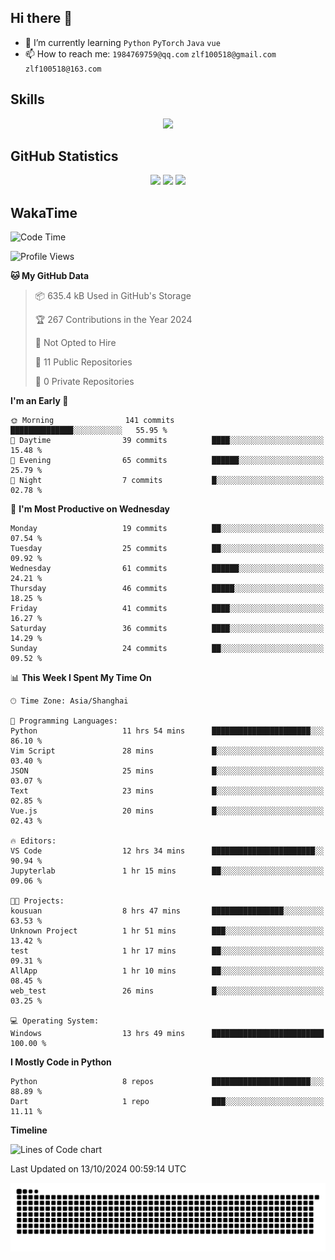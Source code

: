 ## Hi there 👋

- 🌱 I’m currently learning `Python` `PyTorch` `Java` `vue`
- 📫 How to reach me: `1984769759@qq.com` `zlf100518@gmail.com` `zlf100518@163.com`

## Skills
<div align="center"> <img src="https://skillicons.dev/icons?i=python,linux,git,github,html,css,js" /> </div>

## GitHub Statistics

<div align="center">
  <img src="https://github-readme-stats.vercel.app/api?username=mrcchenfeng&show_icons=true&theme=tokyonight" />
  <img src="https://github-readme-stats.vercel.app/api/top-langs/?username=mrcchenfeng&show_icons=true&theme=tokyonight" />
  <img src="https://github-readme-activity-graph.vercel.app/graph?username=mrcchenfeng&theme=xcode" />
</div>

## WakaTime

<!--START_SECTION:waka-->
![Code Time](http://img.shields.io/badge/Code%20Time-156%20hrs%2045%20mins-blue)

![Profile Views](http://img.shields.io/badge/Profile%20Views-0-blue)

**🐱 My GitHub Data** 

> 📦 635.4 kB Used in GitHub's Storage 
 > 
> 🏆 267 Contributions in the Year 2024
 > 
> 🚫 Not Opted to Hire
 > 
> 📜 11 Public Repositories 
 > 
> 🔑 0 Private Repositories 
 > 
**I'm an Early 🐤** 

```text
🌞 Morning                141 commits         ██████████████░░░░░░░░░░░   55.95 % 
🌆 Daytime                39 commits          ████░░░░░░░░░░░░░░░░░░░░░   15.48 % 
🌃 Evening                65 commits          ██████░░░░░░░░░░░░░░░░░░░   25.79 % 
🌙 Night                  7 commits           █░░░░░░░░░░░░░░░░░░░░░░░░   02.78 % 
```
📅 **I'm Most Productive on Wednesday** 

```text
Monday                   19 commits          ██░░░░░░░░░░░░░░░░░░░░░░░   07.54 % 
Tuesday                  25 commits          ██░░░░░░░░░░░░░░░░░░░░░░░   09.92 % 
Wednesday                61 commits          ██████░░░░░░░░░░░░░░░░░░░   24.21 % 
Thursday                 46 commits          █████░░░░░░░░░░░░░░░░░░░░   18.25 % 
Friday                   41 commits          ████░░░░░░░░░░░░░░░░░░░░░   16.27 % 
Saturday                 36 commits          ████░░░░░░░░░░░░░░░░░░░░░   14.29 % 
Sunday                   24 commits          ██░░░░░░░░░░░░░░░░░░░░░░░   09.52 % 
```


📊 **This Week I Spent My Time On** 

```text
🕑︎ Time Zone: Asia/Shanghai

💬 Programming Languages: 
Python                   11 hrs 54 mins      ██████████████████████░░░   86.10 % 
Vim Script               28 mins             █░░░░░░░░░░░░░░░░░░░░░░░░   03.40 % 
JSON                     25 mins             █░░░░░░░░░░░░░░░░░░░░░░░░   03.07 % 
Text                     23 mins             █░░░░░░░░░░░░░░░░░░░░░░░░   02.85 % 
Vue.js                   20 mins             █░░░░░░░░░░░░░░░░░░░░░░░░   02.43 % 

🔥 Editors: 
VS Code                  12 hrs 34 mins      ███████████████████████░░   90.94 % 
Jupyterlab               1 hr 15 mins        ██░░░░░░░░░░░░░░░░░░░░░░░   09.06 % 

🐱‍💻 Projects: 
kousuan                  8 hrs 47 mins       ████████████████░░░░░░░░░   63.53 % 
Unknown Project          1 hr 51 mins        ███░░░░░░░░░░░░░░░░░░░░░░   13.42 % 
test                     1 hr 17 mins        ██░░░░░░░░░░░░░░░░░░░░░░░   09.31 % 
AllApp                   1 hr 10 mins        ██░░░░░░░░░░░░░░░░░░░░░░░   08.45 % 
web_test                 26 mins             █░░░░░░░░░░░░░░░░░░░░░░░░   03.25 % 

💻 Operating System: 
Windows                  13 hrs 49 mins      █████████████████████████   100.00 % 
```

**I Mostly Code in Python** 

```text
Python                   8 repos             ██████████████████████░░░   88.89 % 
Dart                     1 repo              ███░░░░░░░░░░░░░░░░░░░░░░   11.11 % 
```



**Timeline**

![Lines of Code chart](https://raw.githubusercontent.com/mrcchenfeng/mrcchenfeng/main/assets/bar_graph.png)


 Last Updated on 13/10/2024 00:59:14 UTC
<!--END_SECTION:waka-->

<div align="center"><img src="./assets/github-snake-dark.svg" /></div>
